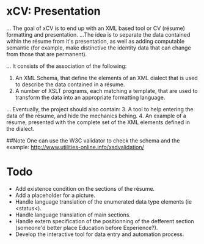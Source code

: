# xCV: Presentation

... The goal of xCV is to end up with an XML based tool or CV (résume) formatting and presentation.
...The idea is to separate the data contained within the résume from it's presentation, as well as adding computable semantic (for example, make distinctive the identity data that can change from those that are permanent).

... It consists of the association of the following:
1. An XML Schema, that define the elements of an XML dialect that is used to describe the data contained in a résume.
2. A number of XSLT programs, each matching a template, that are used to transform the data into an appropriate formatting language.

... Eventually, the project should also contain:
3. A tool to help entering the data of the résume, and hide the mechanics behing.
4. An example of a résume, presented with the complete set of the XML elements defined in the dialect.

##Note
One can use the W3C validator to check the schema and the example:
http://www.utilities-online.info/xsdvalidation/

# Todo
* Add existence condition on the sections of the résume.
* Add a placeholder for a picture.
* Handle language translation of the enumerated data type elements (ie &lt;status&lt;).
* Handle language translation of main sections.
* Handle extern specification of the positionning of the defferent section (someone'd better place Education before Experience?).
* Develop the interactive tool for data entry and automation process.